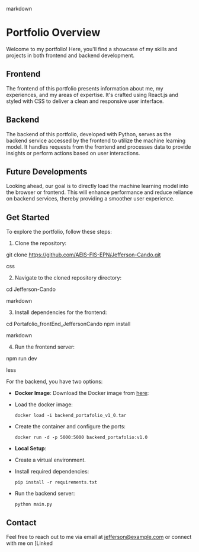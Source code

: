 markdown

# Portfolio Overview

Welcome to my portfolio! Here, you'll find a showcase of my skills and projects in both frontend and backend development.

## Frontend

The frontend of this portfolio presents information about me, my experiences, and my areas of expertise. It's crafted using React.js and styled with CSS to deliver a clean and responsive user interface.

## Backend

The backend of this portfolio, developed with Python, serves as the backend service accessed by the frontend to utilize the machine learning model. It handles requests from the frontend and processes data to provide insights or perform actions based on user interactions.

## Future Developments

Looking ahead, our goal is to directly load the machine learning model into the browser or frontend. This will enhance performance and reduce reliance on backend services, thereby providing a smoother user experience.

## Get Started

To explore the portfolio, follow these steps:

1. Clone the repository:

git clone https://github.com/AEIS-FIS-EPN/Jefferson-Cando.git

css


2. Navigate to the cloned repository directory:

cd Jefferson-Cando

markdown


3. Install dependencies for the frontend:

cd Portafolio_frontEnd_JeffersonCando
npm install

markdown


4. Run the frontend server:

npm run dev

less


For the backend, you have two options:

- **Docker Image**: Download the Docker image from [here](https://epnecuador-my.sharepoint.com/:u:/g/personal/jefferson_cando01_epn_edu_ec/EXhFBnfl40dHracdBH2yPvYBjZswbVQtztwEPyD3jGWndA?e=Lf6elZ):
- Load the docker image:
  ```
  docker load -i backend_portafolio_v1_0.tar
  ```
- Create the container and configure the ports:
  ```
  docker run -d -p 5000:5000 backend_portafolio:v1.0
  ```

- **Local Setup**:
- Create a virtual environment.
- Install required dependencies:
  ```
  pip install -r requirements.txt
  ```
- Run the backend server:
  ```
  python main.py
  ```

## Contact

Feel free to reach out to me via email at jefferson@example.com or connect with me on [Linked
